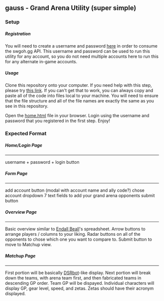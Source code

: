 ## gauss - Grand Arena Utility (super simple)


### Setup

##### Registration
You will need to create a username and password [here](https://api.swgoh.help/signup) in order to consume the swgoh.gg API.
This username and password can be used to run this utility for any account, so you do not need multiple accounts here to run this for any alternate in-game accounts.

##### Usage
Clone this repository onto your computer.
If you need help with this step, please try [this link](https://help.github.com/en/articles/cloning-a-repository).
If you can't get that to work, you can always copy and paste all of the code into files local to your machine.  You will need to ensure that the file structure and all of the file names are exactly the same as you see in this repository.

Open the [home.html](home.html) file in your browser.
Login using the username and password that you registered in the first step.
Enjoy!


### Expected Format

##### Home/Login Page
-----------------
username + password + login button


##### Form Page
-----------------
add account button (modal with account name and ally code?)
chose account dropdown
7 text fields to add your grand arena opponents
submit button


##### Overview Page
-----------------
Basic overview similar to [Endall Beall](https://www.youtube.com/channel/UCuAyEJ2W0V0dfd5R_aNNRCA)'s spreadsheet.
Arrow buttons to arrange players / columns to your liking.
Radar buttons on all of the opponents to chose which one you want to compare to.
Submit button to move to Matchup view.


##### Matchup Page
-----------------
First portion will be basically [DSRbot](https://www.reddit.com/r/SWGalaxyOfHeroes/comments/9eu30e/dsr_bot_check_for_your_hstr_readiness_tw_matchup/)-like display.
Next portion will break down the teams, with arena team first, and then fabricated teams in descending GP order.
Team GP will be dispayed.
Individual characters will display GP, gear level, speed, and zetas.
Zetas should have their acronym displayed.
